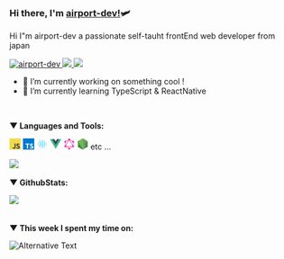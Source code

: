 ### Hi there, I'm [airport-dev!](https://github.com/airport-dev)🛩

Hi I"m airport-dev a passionate self-tauht frontEnd web developer from japan

<p align="left">
  <a href="https://github.com/airport-dev/airport-dev/">
    <img src="https://komarev.com/ghpvc/?username=airport-dev" alt="airport-dev" />
  </a>
  <a href="https://twitter.com/airport_dev">
    <img height="20" src="https://img.shields.io/twitter/follow/airport_dev?label=Twitter&logo=twitter&style=flat" />
  </a>
  <a href="https://github.com/airport-dev">
    <img height="20" src="https://img.shields.io/github/followers/airport-dev?label=follow&logo=github&style=flat" />
  </a>
</p>

- 🔭 I’m currently working on something cool !
- 🌱 I’m currently learning TypeScript & ReactNative

<br />

**▼ Languages and Tools:**

<code><img height="20" src="https://raw.githubusercontent.com/github/explore/80688e429a7d4ef2fca1e82350fe8e3517d3494d/topics/javascript/javascript.png"></code>
<code><img height="20" src="https://raw.githubusercontent.com/github/explore/80688e429a7d4ef2fca1e82350fe8e3517d3494d/topics/typescript/typescript.png"></code>
<code><img height="20" src="https://raw.githubusercontent.com/github/explore/80688e429a7d4ef2fca1e82350fe8e3517d3494d/topics/react/react.png"></code>
<code><img height="20" src="https://raw.githubusercontent.com/github/explore/80688e429a7d4ef2fca1e82350fe8e3517d3494d/topics/vue/vue.png"></code>
<code><img height="20" src="https://raw.githubusercontent.com/github/explore/5c058a388828bb5fde0bcafd4bc867b5bb3f26f3/topics/graphql/graphql.png"></code>
<code><img height="20" src="https://raw.githubusercontent.com/github/explore/80688e429a7d4ef2fca1e82350fe8e3517d3494d/topics/nodejs/nodejs.png"></code>
etc ...

<img src="https://github-readme-stats.vercel.app/api/top-langs?username=airport-dev&show_icons=true&hide_border=true&&count_private=true&include_all_commits=true" />

<br />

**▼ GithubStats:**

<img height="180em" src="https://github-readme-stats.vercel.app/api?username=airport-dev&show_icons=true&hide_border=true&&count_private=true&include_all_commits=true" />
<br />
<br />

**▼ This week I spent my time on:**

<img height="180em" src="https://github-readme-stats-taupe-two.vercel.app/api/wakatime?username=airport_dev&hide_title=true&hide_border=true&langs_count=5" alt="Alternative Text"/>
